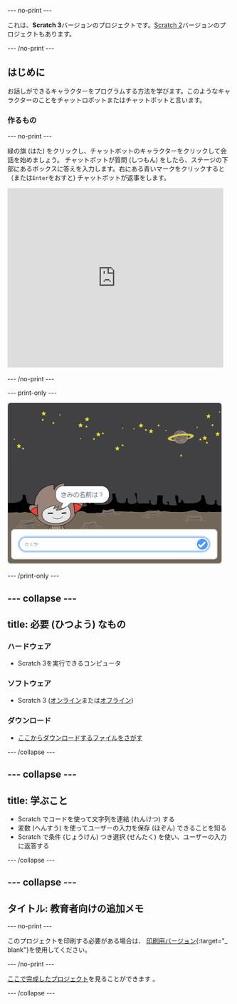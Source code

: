 \--- no-print \---

これは、**Scratch 3**バージョンのプロジェクトです。[Scratch 2](https://projects.raspberrypi.org/en/projects/chatbot-scratch2)バージョンのプロジェクトもあります。

\--- /no-print \---

## はじめに

お話しができるキャラクターをプログラムする方法を学びます。このようなキャラクターのことをチャットロボットまたはチャットボットと言います。

### 作るもの

\--- no-print \---

緑の旗 (はた) をクリックし、チャットボットのキャラクターをクリックして会話を始めましょう。 チャットボットが質問 (しつもん) をしたら、ステージの下部にあるボックスに答えを入力します。右にある青いマークをクリックすると（または`Enter`をおすと) チャットボットが返事をします。

<div class="scratch-preview">
  <iframe allowtransparency="true" width="485" height="402" src="https://scratch.mit.edu/projects/embed/248864190/?autostart=false" 
  frameborder="0" scrolling="no"></iframe>
</div>

\--- /no-print \---

\--- print-only \---

![完成 (かんせい) したプロジェクト](images/chatbot-preview.png)

\--- /print-only \---

## \--- collapse \---

## title: 必要 (ひつよう) なもの

### ハードウェア

- Scratch 3を実行できるコンピュータ

### ソフトウェア

- Scratch 3 ([オンライン](https://rpf.io/scratchon)または[オフライン](https://rpf.io/scratchoff))

### ダウンロード

- [ここからダウンロードするファイルをさがす](http://rpf.io/p/en/chatbot-go)

\--- /collapse \---

## \--- collapse \---

## title: 学ぶこと

- Scratch でコードを使って文字列を連結 (れんけつ) する
- 変数 (へんすう) を使ってユーザーの入力を保存 (ほぞん) できることを知る
- Scratch で条件 (じょうけん) つき選択 (せんたく) を使い、ユーザーの入力に返答する

\--- /collapse \---

## \--- collapse \---

## タイトル: 教育者向けの追加メモ

\--- no-print \---

このプロジェクトを印刷する必要がある場合は、 [印刷用バージョン](https://projects.raspberrypi.org/en/projects/chatbot/print){:target="_ blank"}を使用してください。

\--- /no-print \---

[ここで完成したプロジェクト](http://rpf.io/p/en/chatbot-get)を見ることができます 。

\--- /collapse \---